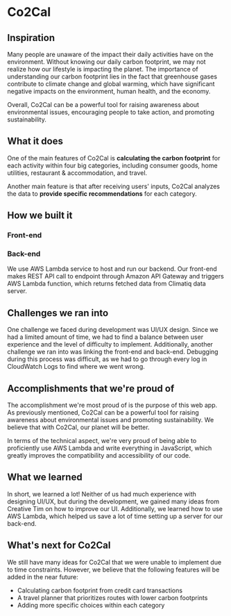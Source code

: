 # Co2Cal

## Inspiration

Many people are unaware of the impact their daily activities have on the environment. Without knowing our daily carbon footprint, we may not realize how our lifestyle is impacting the planet. The importance of understanding our carbon footprint lies in the fact that greenhouse gases contribute to climate change and global warming, which have significant negative impacts on the environment, human health, and the economy.

Overall, Co2Cal can be a powerful tool for raising awareness about environmental issues, encouraging people to take action, and promoting sustainability.

## What it does

One of the main features of Co2Cal is **calculating the carbon footprint** for each activity within four big categories, including consumer goods, home utilities, restaurant & accommodation, and travel.

Another main feature is that after receiving users' inputs, Co2Cal analyzes the data to **provide specific recommendations** for each category. 

## How we built it

### Front-end

### Back-end

We use AWS Lambda service to host and run our backend. Our front-end makes REST API call to endpoint through Amazon API Gateway and  triggers AWS Lambda function, which returns fetched data from Climatiq data server. 

## Challenges we ran into

One challenge we faced during development was UI/UX design. Since we had a limited amount of time, we had to find a balance between user experience and the level of difficulty to implement. Additionally, another challenge we ran into was linking the front-end and back-end. Debugging during this process was difficult, as we had to go through every log in CloudWatch Logs to find where we went wrong.

## Accomplishments that we're proud of

The accomplishment we're most proud of is the purpose of this web app. As previously mentioned, Co2Cal can be a powerful tool for raising awareness about environmental issues and promoting sustainability. We believe that with Co2Cal, our planet will be better. 

In terms of the technical aspect, we're very proud of being able to proficiently use AWS Lambda and write everything in JavaScript, which greatly improves the compatibility and accessibility of our code.

## What we learned

In short, we learned a lot! Neither of us had much experience with designing UI/UX, but during the development, we gained many ideas from Creative Tim on how to improve our UI. Additionally, we learned how to use AWS Lambda, which helped us save a lot of time setting up a server for our back-end.

## What's next for Co2Cal

We still have many ideas for Co2Cal that we were unable to implement due to time constraints. However, we believe that the following features will be added in the near future:

- Calculating carbon footprint from credit card transactions
- A travel planner that prioritizes routes with lower carbon footprints
- Adding more specific choices within each category